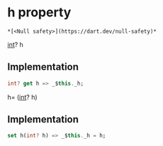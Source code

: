 


# h property




    *[<Null safety>](https://dart.dev/null-safety)*




[int](https://api.flutter.dev/flutter/dart-core/int-class.html)? h
  







## Implementation

```dart
int? get h => _$this._h;
```




h=
([int](https://api.flutter.dev/flutter/dart-core/int-class.html)? h)  







## Implementation

```dart
set h(int? h) => _$this._h = h;
```








